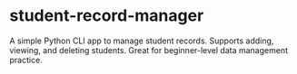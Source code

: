 # student-record-manager
A simple Python CLI app to manage student records. Supports adding, viewing, and deleting students. Great for beginner-level data management practice.
